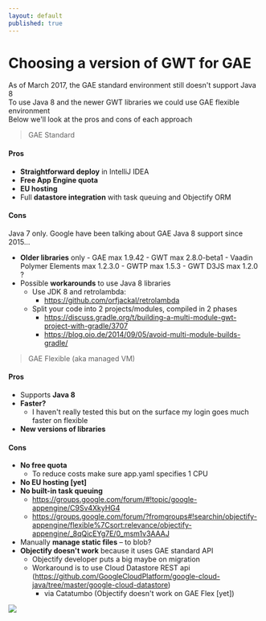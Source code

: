 ```yaml
---
layout: default
published: true
---
```


# [](#header-1)Choosing a version of GWT for GAE

As of March 2017, the GAE standard environment still doesn't support Java 8  
To use Java 8 and the newer GWT libraries we could use GAE flexible environment  
Below we'll look at the pros and cons of each approach  

> GAE Standard
#### [](#header-3)Pros  
- **Straightforward deploy** in IntelliJ IDEA
- **Free App Engine quota**
- **EU hosting**
- Full **datastore integration** with task queuing and Objectify ORM

#### [](#header-3)Cons
Java 7 only. Google have been talking about GAE Java 8 support since 2015...
- **Older libraries** only
    	- GAE max 1.9.42
    	- GWT max 2.8.0-beta1
    	- Vaadin Polymer Elements max 1.2.3.0
    	- GWTP max 1.5.3
    	- GWT D3JS max 1.2.0 ?
- Possible **workarounds** to use Java 8 libraries
    - Use JDK 8 and retrolambda: 
    	- https://github.com/orfjackal/retrolambda
    - Split your code into 2 projects/modules, compiled in 2 phases
    	- https://discuss.gradle.org/t/building-a-multi-module-gwt-project-with-gradle/3707
    	- https://blog.oio.de/2014/09/05/avoid-multi-module-builds-gradle/

> GAE Flexible (aka managed VM)
#### [](#header-3)Pros  
- Supports **Java 8**  
- **Faster?** 
	- I haven't really tested this but on the surface my login goes much faster on flexible  
- **New versions of libraries**    
    
#### [](#header-3)Cons 
- **No free quota**
	- To reduce costs make sure app.yaml specifies 1 CPU
- **No EU hosting [yet]**
- **No built-in task queuing**
  - https://groups.google.com/forum/#!topic/google-appengine/C9Sv4XkyHG4
  - https://groups.google.com/forum/?fromgroups#!searchin/objectify-appengine/flexible%7Csort:relevance/objectify-appengine/_8qQicEYg7E/0_msm1v3AAAJ
- Manually **manage static files** – to blob?
- **Objectify doesn't work** because it uses GAE standard API
  - Objectify developer puts a big maybe on migration
  - Workaround is to use Cloud Datastore REST api (https://github.com/GoogleCloudPlatform/google-cloud-java/tree/master/google-cloud-datastore)
    - via Catatumbo (Objectify doesn't work on GAE Flex [yet])

![](https://assets-cdn.github.com/images/icons/emoji/octocat.png)
